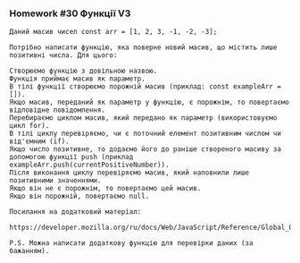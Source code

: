 ### Homework #30 Функції V3
    Даний масив чисел const arr = [1, 2, 3, -1, -2, -3];

    Потрібно написати функцію, яка поверне новий масив, що містить лише позитивні числа. Для цього:

    Створюємо функцію з довільною назвою.
    Функція приймає масив як параметр.
    В тілі функції створюємо порожній масив (приклад: const exampleArr = []).
    Якщо масив, переданий як параметр у функцію, є порожнім, то повертаємо відповідне повідомлення.
    Перебираємо циклом масив, який передано як параметр (використовуємо цикл for).
    В тілі циклу перевіряємо, чи є поточний елемент позитивним числом чи від'ємним (if).
    Якщо число позитивне, то додаємо його до раніше створеного масиву за допомогою функції push (приклад exampleArr.push(currentPositiveNumber)).
    Після виконання циклу перевіряємо масив, який наповнили лише позитивними значеннями.
    Якщо він не є порожнім, то повертаємо цей масив.
    Якщо він порожній, повертаємо null.

    Посилання на додатковий матеріал:

    https://developer.mozilla.org/ru/docs/Web/JavaScript/Reference/Global_Objects/Array/push

    P.S. Можна написати додаткову функцію для перевірки даних (за бажанням).